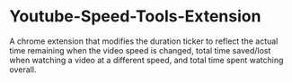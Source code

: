 # Youtube-Speed-Tools-Extension
A chrome extension that modifies the duration ticker to reflect the actual time remaining when the video speed is changed, total time saved/lost when watching a video at a different speed, and total time spent watching overall.
